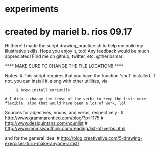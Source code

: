 # experiments
 
# created by mariel b. rios 09.17

Hi there! I made the script drawing_practice.sh to help me build my illustrative skills.  Hope you enjoy it, too!
Any feedback would be much appreciated!  Find me on github, twitter, etc. @theriosmari 

****  MAKE SURE TO CHANGE THE FILE LOCATION!!  **** 

Notes: 
    # This script requires that you have the function 'shuf' installed.  If not, you can install it, along with other utlilites, via  
    
         $ brew install coreutils
         
    # I didn't change the tense of the verbs to keep the lists more flexible. also that would have been a lot of work, lol 


Sources for adjectives, nouns, and verbs, respectively : 
	# http://www.grammaruntied.com/blog/?p=1175
	# http://www.desiquintans.com/nounlist
	# http://www.momswhothink.com/reading/list-of-verbs.html
	
and for the general idea:
	# http://blog.creativelive.com/5-drawing-exercises-turn-make-anyone-artist/